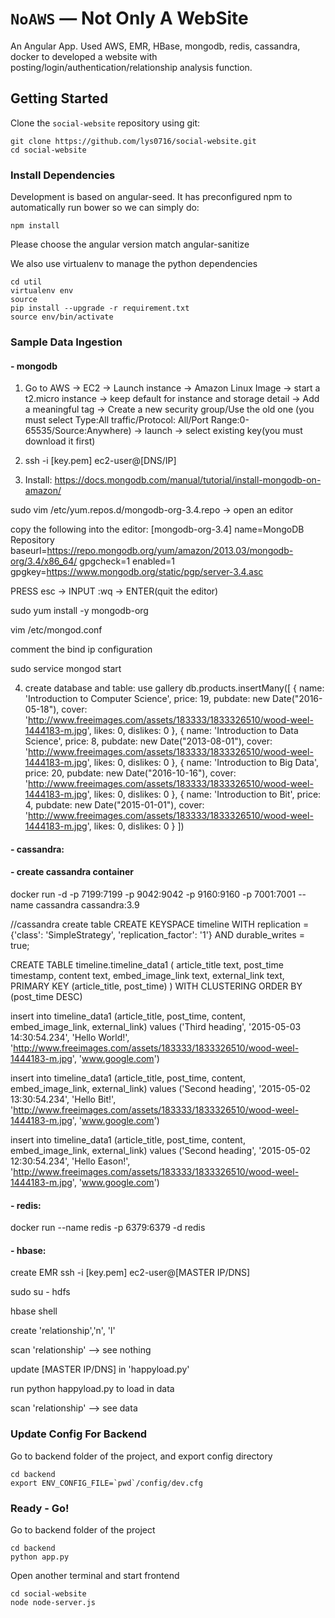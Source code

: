 # `NoAWS` — Not Only A WebSite

An Angular App. Used AWS, EMR, HBase, mongodb, redis, cassandra, docker to developed a website with posting/login/authentication/relationship analysis function.

## Getting Started

Clone the `social-website` repository using git:

```
git clone https://github.com/lys0716/social-website.git
cd social-website
```

### Install Dependencies
Development is based on angular-seed. It has preconfigured npm to automatically run bower so we can simply do:
```
npm install
```
Please choose the angular version match angular-sanitize

We also use virtualenv to manage the python dependencies
```
cd util
virtualenv env
source 
pip install --upgrade -r requirement.txt
source env/bin/activate
```

### Sample Data Ingestion
#### - mongodb
1. Go to AWS -> EC2 -> Launch instance -> Amazon Linux Image -> start a t2.micro instance
-> keep default for instance and storage detail -> Add a meaningful tag -> Create a new security group/Use the old one (you must select Type:All traffic/Protocol: All/Port Range:0-65535/Source:Anywhere) -> launch -> select existing key(you must download it first)

2. ssh -i [key.pem] ec2-user@[DNS/IP]

3. Install:
https://docs.mongodb.com/manual/tutorial/install-mongodb-on-amazon/

sudo vim /etc/yum.repos.d/mongodb-org-3.4.repo -> open an editor

copy the following into the editor:
[mongodb-org-3.4]
name=MongoDB Repository
baseurl=https://repo.mongodb.org/yum/amazon/2013.03/mongodb-org/3.4/x86_64/
gpgcheck=1
enabled=1
gpgkey=https://www.mongodb.org/static/pgp/server-3.4.asc

PRESS esc -> INPUT :wq -> ENTER(quit the editor)

sudo yum install -y mongodb-org

vim /etc/mongod.conf

comment the bind ip configuration

sudo service mongod start

4. create database and table:
use gallery
db.products.insertMany([
    {
        name: 'Introduction to Computer Science',
        price: 19,
        pubdate: new Date("2016-05-18"),
        cover: 'http://www.freeimages.com/assets/183333/1833326510/wood-weel-1444183-m.jpg',
        likes: 0,
        dislikes: 0
    },
    {
        name: 'Introduction to Data Science',
        price: 8,
        pubdate: new Date("2013-08-01"),
        cover: 'http://www.freeimages.com/assets/183333/1833326510/wood-weel-1444183-m.jpg',
        likes: 0,
        dislikes: 0
    },
    {
        name: 'Introduction to Big Data',
        price: 20,
        pubdate: new Date("2016-10-16"),
        cover: 'http://www.freeimages.com/assets/183333/1833326510/wood-weel-1444183-m.jpg',
        likes: 0,
        dislikes: 0
    },
    {
        name: 'Introduction to Bit',
        price: 4,
        pubdate: new Date("2015-01-01"),
        cover: 'http://www.freeimages.com/assets/183333/1833326510/wood-weel-1444183-m.jpg',
        likes: 0,
        dislikes: 0
    }
])

#### - cassandra:
#### - create cassandra container
docker run -d -p 7199:7199 -p 9042:9042 -p 9160:9160 -p 7001:7001 --name cassandra cassandra:3.9

//cassandra create table
CREATE KEYSPACE timeline WITH replication = {'class': 'SimpleStrategy', 'replication_factor': '1'}  AND durable_writes = true;

CREATE TABLE timeline.timeline_data1 (
    article_title text,
    post_time timestamp,
    content text,
    embed_image_link text,
    external_link text,
    PRIMARY KEY (article_title, post_time)
) WITH CLUSTERING ORDER BY (post_time DESC)

insert into timeline_data1 (article_title, post_time, content, embed_image_link, external_link) values ('Third heading', '2015-05-03 14:30:54.234', 'Hello World!', 'http://www.freeimages.com/assets/183333/1833326510/wood-weel-1444183-m.jpg', 'www.google.com')

insert into timeline_data1 (article_title, post_time, content, embed_image_link, external_link) values ('Second heading', '2015-05-02 13:30:54.234', 'Hello Bit!', 'http://www.freeimages.com/assets/183333/1833326510/wood-weel-1444183-m.jpg', 'www.google.com')

insert into timeline_data1 (article_title, post_time, content, embed_image_link, external_link) values ('Second heading', '2015-05-02 12:30:54.234', 'Hello Eason!', 'http://www.freeimages.com/assets/183333/1833326510/wood-weel-1444183-m.jpg', 'www.google.com')

#### - redis:
docker run --name redis -p 6379:6379 -d redis

#### - hbase:
create EMR
ssh -i [key.pem] ec2-user@[MASTER IP/DNS]

sudo su - hdfs

hbase shell

create 'relationship','n', 'l'

scan 'relationship' --> see nothing

update [MASTER IP/DNS] in 'happyload.py'

run python happyload.py to load in data

scan 'relationship' --> see data

### Update Config For Backend
Go to backend folder of the project, and export config directory

```
cd backend
export ENV_CONFIG_FILE=`pwd`/config/dev.cfg
```

### Ready - Go!
Go to backend folder of the project

```
cd backend
python app.py
```

Open another terminal and start frontend

```
cd social-website
node node-server.js
```
